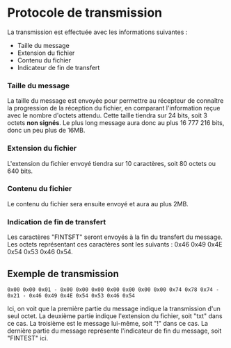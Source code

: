 # Protocole de transmission

La transmission est effectuée avec les informations suivantes :
- Taille du message
- Extension du fichier
- Contenu du fichier
- Indicateur de fin de transfert


### Taille du message

La taille du message est envoyée pour permettre au récepteur de connaître la progression de la réception du fichier, en comparant l'information reçue avec le nombre d'octets attendu.
Cette taille tiendra sur 24 bits, soit 3 octets **non signés**.
Le plus long message aura donc au plus 16 777 216 bits, donc un peu plus de 16MB.


### Extension du fichier

L'extension du fichier envoyé tiendra sur 10 caractères, soit 80 octets ou 640 bits.

### Contenu du fichier

Le contenu du fichier sera ensuite envoyé et aura au plus 2MB.

### Indication de fin de transfert

Les caractères "FINTSFT" seront envoyés à la fin du transfert du message.
Les octets représentant ces caractères sont les suivants : 0x46 0x49 0x4E 0x54 0x53 0x46 0x54.

## Exemple de transmission

`0x00 0x00 0x01 - 0x00 0x00 0x00 0x00 0x00 0x00 0x00 0x74 0x78 0x74 - 0x21 - 0x46 0x49 0x4E 0x54 0x53 0x46 0x54`

Ici, on voit que la première partie du message indique la transmission d'un seul octet. La deuxième partie indique l'extension du fichier, soit "txt" dans ce cas. La troisième est le message lui-même, soit "!" dans ce cas. La dernière partie du message représente l'indicateur de fin du message, soit "FINTEST" ici.